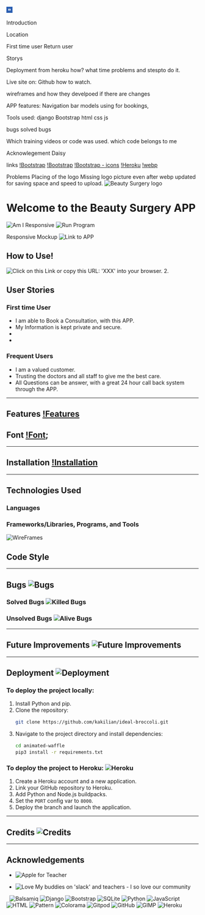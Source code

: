 ![Beauty Secrets Logo](static/images/favicons/favicon/favicon-16x16.png)

Introduction

Location

First time user
Return user

Storys


Deployment from heroku how? what time
problems and stespto do it.

Live site on:
Github how to watch.

wireframes and how they develpoed if there are changes

APP features:
Navigation bar
models using for bookings, 

Tools used:
django
Bootstrap
html
css
js


bugs
solved bugs

Which training videos or code was used.
which code belongs to me


Acknowlegement
Daisy

links
[!Bootstrap](https://cdnjs.com/libraries/bootstrap/5.3.2)
[!Bootstrap](https://getbootstrap.com/docs/5.2/getting-started/introduction/)
[!Bootstrap - icons](https://icons.getbootstrap.com/)
[!Heroku](http://dashboard.heroku.com/account)
[!webp](https://cloudconvert.com/)

Problems
Placing of the logo
Missing logo picture even after webp updated for saving space and speed to upload.
![Beauty Surgery logo]()

# Welcome to the Beauty Surgery APP

![Am I Responsive]()
![Run Program]()

Responsive Mockup
![Link to APP]()

## How to Use!

![Click on this Link]() or copy this URL: 'XXX' into your browser.
2.

## User Stories

### First time User
 - I am able to Book a Consultation, with this APP.
 - My Information is kept private and secure.
 - 
 -

### Frequent Users
 - I am a valued customer.
 - Trusting the doctors and all staff to give me the best care.
 - All Questions can be answer, with a great 24 hour call back system through the APP.

---

## Features [!Features]()

## Font [!Font]('https://fonts.googleapis.com/css2?family=GFS+Didot&family=Source+Sans+3:ital,wght@0,200..900;1,200..900&display=swap');


---

## Installation [!Installation]()

---

## Technologies Used

### Languages

### Frameworks/Libraries, Programs, and Tools

![WireFrames]()

## Code Style

---


## Bugs ![Bugs](https://img.shields.io/badge/Bugs-Squashed-brightgreen?style=for-the-badge&logo=bug&logoColor=white)

### Solved Bugs ![Killed Bugs](https://img.shields.io/badge/Killed%20Bugs-✔️-brightgreen?style=for-the-badge&logo=bugatti)

### Unsolved Bugs ![Alive Bugs](https://img.shields.io/badge/Alive%20Bugs-❌-red?style=for-the-badge&logo=bugatti)

---

## Future Improvements ![Future Improvements](https://img.shields.io/badge/✈️-Future%20Improvements-blue?style=for-the-badge)

---

## Deployment ![Deployment](https://img.shields.io/badge/Deployment-Ready-success?style=for-the-badge)


### To deploy the project locally:
1. Install Python and pip.
2. Clone the repository:
   ```bash
   git clone https://github.com/kakilian/ideal-broccoli.git
   ```
3. Navigate to the project directory and install dependencies:
   ```bash
   cd animated-waffle
   pip3 install -r requirements.txt
   ```

### To deploy the project to Heroku: ![Heroku](https://img.shields.io/badge/Deployed%20on-Heroku-430098?style=for-the-badge&logo=heroku)

1. Create a Heroku account and a new application.
2. Link your GitHub repository to Heroku.
3. Add Python and Node.js buildpacks.
4. Set the `PORT` config var to `8000`.
5. Deploy the branch and launch the application.

---

## Credits ![Credits](https://img.shields.io/badge/Credits-Thanks%20to%20all%20contributors-blue?style=for-the-badge&logo=heart)

---


## Acknowledgements

- ![Apple for Teacher](https://img.shields.io/badge/🍎-Teacher-red?style=for-the-badge)

- ![Love](https://img.shields.io/badge/Made%20with-❤️-ff69b4)
My buddies on 'slack' and teachers - I so love our community 


![]()
![]()
![Balsamiq]()
![Django]()
![Bootstrap]()
![SQLite]()
![Python](https://img.shields.io/badge/Python-3.8.5-blue.svg)
![JavaScript](https://img.shields.io/badge/JavaScript-ES6-yellow.svg)
![HTML](https://img.shields.io/badge/HTML-5-orange.svg)
![Pattern](https://img.shields.io/badge/Pattern-3.6-brightgreen.svg)
![Colorama](https://img.shields.io/badge/Colorama-0.4.4-red.svg)
![Gitpod](https://img.shields.io/badge/Gitpod-ready--to--code-blue?logo=gitpod)
![GitHub](https://img.shields.io/badge/GitHub-Repository-181717.svg)
![GIMP](https://img.shields.io/badge/GIMP-2.10-5C5543.svg)
![Heroku](https://img.shields.io/badge/Heroku-deployed-430098.svg)